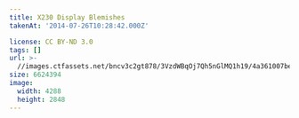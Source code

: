 ```yaml
---
title: X230 Display Blemishes
takenAt: '2014-07-26T10:28:42.000Z'

license: CC BY-ND 3.0
tags: []
url: >-
  //images.ctfassets.net/bncv3c2gt878/3VzdWBqOj7Qh5nGlMQ1h19/4a361007becca1de78f7edfd5efbc079/x230-display-blemishes_14561594788_o
size: 6624394
image:
  width: 4288
  height: 2848
---
```

